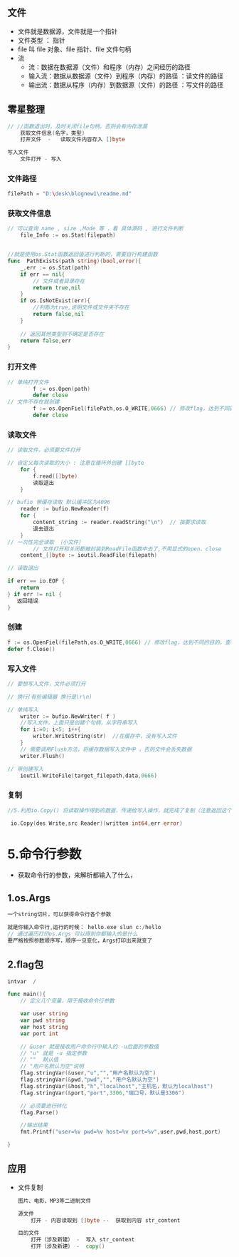 

## 

## 文件

* 文件就是数据源，文件就是一个指针
* 文件类型 ： 指针
* file 叫 file 对象、file 指针、file 文件句柄
* 流
    * 流：数据在数据源（文件）和程序（内存）之间经历的路径
    * 输入流：数据从数据源（文件）到程序（内存）的路径 ：读文件的路径
    * 输出流：数据从程序（内存）到数据源（文件）的路径  ：写文件的路径

## 零星整理

```go
// //函数退出时，及时关闭file句柄，否则会有内存泄漏
    获取文件信息(名字，类型)		  
    打开文件  -   读取文件内容存入 []byte	  

写入文件
	文件打开 - 写入 
```

### 文件路径

```go
filePath = "D:\desk\blognew1\readme.md"
```



### 获取文件信息

```go
// 可以查询 name , size ,Mode 等 ，看 具体源码 , 进行文件判断
	file_Info := os.Stat(filepath)     


//就是使用os.Stat函数返回值进行判断的，需要自行构建函数
func  PathExists(path string)(bool,error){
    _,err := os.Stat(path)
    if err == nil{
        // 文件或者目录存在
        return true,nil
    }
    if os.IsNotExist(err){
        //判断为true,说明文件或文件夹不存在
        return false,nil
    }
    
    // 返回其他类型则不确定是否存在
    return false,err
}

```

### 打开文件

```go
// 单纯打开文件
		f := os.Open(path)  
		defer close
// 文件不存在就创建
		f := os.OpenFiel(filePath,os.O_WRITE,0666) // 修改flag，达到不同的目的，查看os包的flag
		defer close
```

### 读取文件

```go
// 读取文件，必须要文件打开

// 自定义每次读取的大小 : 注意在循环外创建 []byte
	for { 
        f.read([]byte) 
        读取退出
    }

// bufio 带缓存读取 默认缓冲区为4096
	reader := bufio.NewReader(f)
	for {
        content_string := reader.readString("\n")  // 按要求读取
        退去退出
    }
// 一次性完全读取 （小文件）
		// 文件打开和关闭都被封装到ReadFile函数中去了,不用显式的open、close
	content_[]byte := ioutil.ReadFile(filepath)

// 读取退出

if err == io.EOF {
    return 
} if err != nil {
   返回错误
}

```



### 创建

```go
f := os.OpenFiel(filePath,os.O_WRITE,0666) // 修改flag，达到不同的目的，查看os包的flag
defer f.Close()
```



### 写入文件

```go
// 要想写入文件，文件必须打开

// 换行(有些编辑器 换行是\r\n)

// 单纯写入
	writer := bufio.NewWriter( f )  
    //写入文件，上面只是创建个句柄，从字符串写入
    for i:=0; i<5; i++{
        writer.WriteString(str)  //在缓存中，没有写入文件
    }
    // 需要调用Flush方法，将缓存数据写入文件中 ，否则文件会丢失数据
    writer.Flush()

// 带创建写入
	ioutil.WriteFile(target_filepath,data,0666)	
```

### 复制

```go
//5.利用io.Copy() 将读取操作得到的数据，传递给写入操作，就完成了复制（注意返回这个）

 io.Copy(des Write,src Reader)(written int64,err error)
```

# 5.命令行参数

* 获取命令行的参数，来解析都输入了什么，

## 1.os.Args

```go
一个string切片，可以获得命令行各个参数

就是你输入命令行,运行的时候： hello.exe slun c:/hello
// 通过遍历打印os.Args 可以得到你都输入的是什么
要严格按照参数顺序写，顺序一旦变化，Args打印出来就变了
```



## 2.flag包

```go
intvar  /  

func main(){
	// 定义几个变量，用于接收命令行参数

	var user string
	var pwd string
	var host string 
	var port int

	// &user 就是接收用户命令行中输入的 -u后面的参数值
	// "u" 就是 -u 指定参数
	// ""  默认值
	// "用户名默认为空"说明
	flag.stringVar(&user,"u","","用户名默认为空")
	flag.stringVar(&pwd,"pwd","","用户名默认为空")
	flag.stringVar(&host,"h","localhost","主机名，默认为localhost")
	flag.stringVar(&port,"port",3306,"端口号，默认是3306")

	// 必须要进行转化
	flag.Parse()

	//输出结果
	fmt.Printf("user=%v pwd=%v host=%v port=%v",user,pwd,host,port)

}
```























































## 应用

*   文件复制

    ```go
    图片、电影、MP3等二进制文件
    
    源文件
    	打开 - 内容读取到 []byte --  获取到内容 str_content
    
    目的文件
    	打开（涉及新建） -  写入 str_content
    	打开（涉及新建） -  copy()
    ```

    